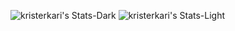 ![kristerkari's Stats-Dark](https://github-readme-stats.vercel.app/api?username=kristerkaria\&theme=vue-darka\&show_icons=truea\&hide_border=falsea\&count_private=true#gh-dark-mode-only)
![kristerkari's Stats-Light](https://github-readme-stats.vercel.app/api?username=kristerkaria\&theme=defaulta\&show_icons=truea\&hide_border=falsea\&count_private=true#gh-light-mode-only)

